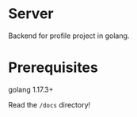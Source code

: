 # Server

Backend for profile project in golang.

# Prerequisites

golang 1.17.3+

Read the `/docs` directory!


